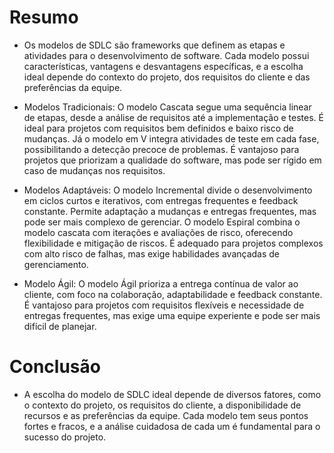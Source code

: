 # Resumo

- Os modelos de SDLC são frameworks que definem as etapas e atividades para o desenvolvimento de software. Cada modelo possui características, vantagens e desvantagens específicas, e a escolha ideal depende do contexto do projeto, dos requisitos do cliente e das preferências da equipe.

- Modelos Tradicionais: O modelo Cascata segue uma sequência linear de etapas, desde a análise de requisitos até a implementação e testes. É ideal para projetos com requisitos bem definidos e baixo risco de mudanças. Já o modelo em V integra atividades de teste em cada fase, possibilitando a detecção precoce de problemas. É vantajoso para projetos que priorizam a qualidade do software, mas pode ser rígido em caso de mudanças nos requisitos.

- Modelos Adaptáveis: O modelo Incremental divide o desenvolvimento em ciclos curtos e iterativos, com entregas frequentes e feedback constante. Permite adaptação a mudanças e entregas frequentes, mas pode ser mais complexo de gerenciar. O modelo Espiral combina o modelo cascata com iterações e avaliações de risco, oferecendo flexibilidade e mitigação de riscos. É adequado para projetos complexos com alto risco de falhas, mas exige habilidades avançadas de gerenciamento.

- Modelo Ágil: O modelo Ágil prioriza a entrega contínua de valor ao cliente, com foco na colaboração, adaptabilidade e feedback constante. É vantajoso para projetos com requisitos flexíveis e necessidade de entregas frequentes, mas exige uma equipe experiente e pode ser mais difícil de planejar.

# Conclusão

- A escolha do modelo de SDLC ideal depende de diversos fatores, como o contexto do projeto, os requisitos do cliente, a disponibilidade de recursos e as preferências da equipe. Cada modelo tem seus pontos fortes e fracos, e a análise cuidadosa de cada um é fundamental para o sucesso do projeto.